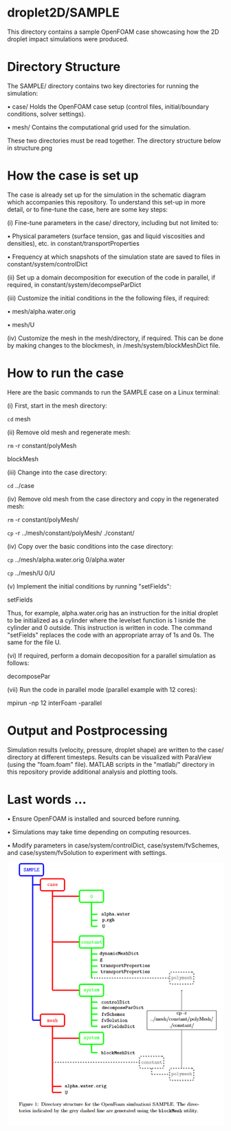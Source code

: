 # droplet2D/SAMPLE

This directory contains a sample OpenFOAM case showcasing how the 2D droplet impact simulations were produced.  

# Directory Structure

The SAMPLE/ directory contains two key directories for running the simulation:

•	case/ Holds the OpenFOAM case setup (control files, initial/boundary conditions, solver settings). 

•	mesh/ Contains the computational grid used for the simulation. 

These two directories must be read together.  The directory structure below in structure.png

# How the case is set up

The case is already set up for the simulation in the schematic diagram which accompanies this repository.  To understand this set-up in more detail, or to fine-tune the case, here are some key steps:

(i)	Fine-tune parameters in the case/ directory, including but not limited to:

•	Physical parameters (surface tension, gas and liquid viscosities and densities), etc. in constant/transportProperties

•	Frequency at which snapshots of the simulation state  are saved to files in constant/system/controlDict

(ii)	Set up a domain decomposition for execution of the code in parallel, if required, in constant/system/decompseParDict

(iii)	Customize the initial conditions in the the following files, if required:

•	mesh/alpha.water.orig

•	mesh/U

(iv)	Customize the mesh in the mesh/directory, if required.  This can be done by making changes to the blockmesh, in /mesh/system/blockMeshDict file.

# How to run the case

Here are the basic commands to run the SAMPLE case on a Linux terminal:

(i)	First, start in the mesh directory:

`cd` mesh

(ii)	Remove old mesh and regenerate mesh:

`rm` -r constant/polyMesh

blockMesh

(iii)	Change into the case directory:

`cd` ../case

(iv) Remove old mesh from the case directory and copy in the regenerated mesh:

`rm` -r constant/polyMesh/

`cp` -r ../mesh/constant/polyMesh/ ./constant/

(iv)	Copy over the basic conditions into the case directory:

`cp` ../mesh/alpha.water.orig 0/alpha.water

`cp` ../mesh/U 0/U

(v)	Implement the initial conditions by running "setFields":

setFields

Thus, for example, alpha.water.orig has an instruction for the initial droplet to be initialized as a cylinder where the levelset function is 1 isnide the cylinder and 0 outside.  This instruction is written in code.  The command "setFields" replaces the code with an appropriate array of 1s and 0s.  The same for the file U.

(vi)	If required, perform a domain decoposition for a parallel simulation as follows:

decomposePar
  
(vii)	Run the code in parallel mode (parallel example with 12 cores):

mpirun -np 12 interFoam -parallel

# Output and Postprocessing

Simulation results (velocity, pressure, droplet shape) are written to the case/ directory at different timesteps. Results can be visualized with ParaView (using the "foam.foam" file). 
MATLAB scripts in the "matlab/" directory in this repository provide additional analysis and plotting tools.


# Last words ...

•	Ensure OpenFOAM is installed and sourced before running.

•	Simulations may take time depending on computing resources. 

•	Modify parameters in case/system/controlDict, case/system/fvSchemes, and case/system/fvSolution to experiment with settings.


![Directory Structure](structure.png)





